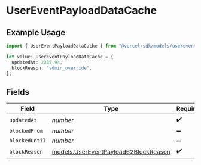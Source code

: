 # UserEventPayloadDataCache

## Example Usage

```typescript
import { UserEventPayloadDataCache } from "@vercel/sdk/models/userevent.js";

let value: UserEventPayloadDataCache = {
  updatedAt: 2335.94,
  blockReason: "admin_override",
};
```

## Fields

| Field                                                                              | Type                                                                               | Required                                                                           | Description                                                                        |
| ---------------------------------------------------------------------------------- | ---------------------------------------------------------------------------------- | ---------------------------------------------------------------------------------- | ---------------------------------------------------------------------------------- |
| `updatedAt`                                                                        | *number*                                                                           | :heavy_check_mark:                                                                 | N/A                                                                                |
| `blockedFrom`                                                                      | *number*                                                                           | :heavy_minus_sign:                                                                 | N/A                                                                                |
| `blockedUntil`                                                                     | *number*                                                                           | :heavy_minus_sign:                                                                 | N/A                                                                                |
| `blockReason`                                                                      | [models.UserEventPayload62BlockReason](../models/usereventpayload62blockreason.md) | :heavy_check_mark:                                                                 | N/A                                                                                |